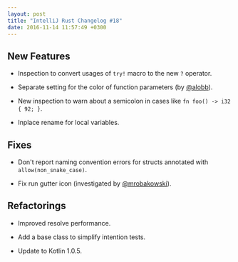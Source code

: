 ```yaml
---
layout: post
title: "IntelliJ Rust Changelog #18"
date: 2016-11-14 11:57:49 +0300
---
```


## New Features

* Inspection to convert usages of `try!` macro to the new `?` operator.

* Separate setting for the color of function parameters (by [@alobb]).

* New inspection to warn about a semicolon in cases like `fn foo() -> i32 { 92; }`.

* Inplace rename for local variables.

## Fixes

* Don't report naming convention errors for structs annotated with `allow(non_snake_case)`.

* Fix run gutter icon (investigated by [@mrobakowski]).

## Refactorings

* Improved resolve performance.

* Add a base class to simplify intention tests.

* Update to Kotlin 1.0.5.

[@alobb]: https://github.com/alobb
[@mrobakowski]: https://github.com/mrobakowski
